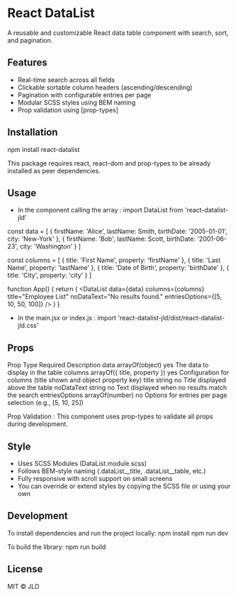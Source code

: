 # React DataList

A reusable and customizable React data table component with search, sort, and pagination.

## Features

- Real-time search across all fields
- Clickable sortable column headers (ascending/descending)
- Pagination with configurable entries per page
- Modular SCSS styles using BEM naming
- Prop validation using [prop-types]

## Installation

npm install react-datalist

 This package requires react, react-dom and prop-types to be already installed as peer dependencies.

## Usage


- In the component calling the array :
import DataList from 'react-datalist-jld'

const data = [
  { firstName: 'Alice', lastName: Smith, birthDate: '2005-01-01', city: 'New-York' },
  { firstName: 'Bob', lastName: Scott, birthDate: '2001-06-23', city: 'Washington' }
]

const columns = [
  { title: 'First Name', property: 'firstName' },
  { title: 'Last Name', property: 'lastName' },
  { title: 'Date of Birth', property: 'birthDate' },
  { title: 'City', property: 'city' }
]

function App() {
  return (
    <DataList
      data={data}
      columns={columns}
      title="Employee List"
      noDataText="No results found."
      entriesOptions={[5, 10, 50, 100]}
    />
  )
}

- In the main.jsx or index.js :
import 'react-datalist-jld/dist/react-datalist-jld.css'

## Props

Prop              Type                            Required    Description
data              arrayOf(object)                 yes         The data to display in the table
columns           arrayOf({ title, property })    yes         Configuration for columns (title shown and object property key)
title             string                          no          Title displayed above the table
noDataText        string                          no          Text displayed when no results match the search
entriesOptions    arrayOf(number)                 no          Options for entries per page selection (e.g., [5, 10, 25])

Prop Validation : This component uses prop-types to validate all props during development.

## Style

- Uses SCSS Modules (DataList.module.scss)
- Follows BEM-style naming (.dataList__title, .dataList__table, etc.)
- Fully responsive with scroll support on small screens
- You can override or extend styles by copying the SCSS file or using your own

## Development

To install dependencies and run the project locally:
npm install
npm run dev

To build the library: npm run build

## License

MIT © JLD
